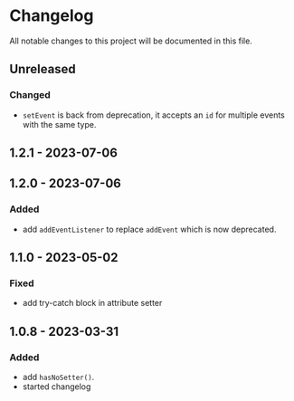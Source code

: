 # Changelog

All notable changes to this project will be documented in this file.

## Unreleased

### Changed

- `setEvent` is back from deprecation, it accepts an `id` for multiple events with the same type.

## 1.2.1 - 2023-07-06

## 1.2.0 - 2023-07-06

### Added

- add `addEventListener` to replace `addEvent` which is now deprecated.

## 1.1.0 - 2023-05-02

### Fixed

- add try-catch block in attribute setter

## 1.0.8 - 2023-03-31

### Added

- add `hasNoSetter()`.
- started changelog
